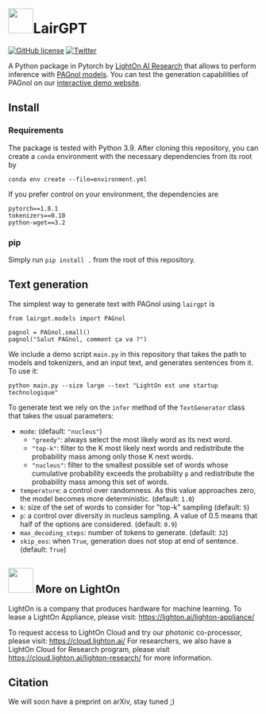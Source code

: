# <img src="https://cloud.lighton.ai/wp-content/uploads/2020/01/LightOnCloud.png" width=50/>LairGPT

[![GitHub license](https://img.shields.io/badge/license-MIT-blue.svg)](LICENSE)  [![Twitter](https://img.shields.io/twitter/follow/LightOnIO?style=social)](https://twitter.com/LightOnIO)

A Python package in Pytorch by [LightOn AI Research](https://lair.lighton.ai/) that allows to perform inference
with [PAGnol models](https://lair.lighton.ai/pagnol/).
You can test the generation capabilities of PAGnol on our [interactive demo website](https://pagnol.lighton.ai/).

## Install

### Requirements

The package is tested with Python 3.9. After cloning this repository, you can create a `conda` environment
with the necessary dependencies from its root by

```
conda env create --file=environment.yml
```

If you prefer control on your environment, the dependencies are

```
pytorch==1.8.1
tokenizers==0.10
python-wget==3.2
```

### pip

Simply run `pip install .` from the root of this repository.

## Text generation

The simplest way to generate text with PAGnol using `lairgpt` is

```
from lairgpt.models import PAGnol

pagnol = PAGnol.small()
pagnol("Salut PAGnol, comment ça va ?")
```

We include a demo script `main.py` in this repository that takes the path to models and tokenizers, and an input text, and generates sentences from it.
To use it:

```
python main.py --size large --text "LightOn est une startup technologique"
```

To generate text we rely on the `infer` method of the `TextGenerator` class that takes the usual parameters:
- `mode`: (default: `"nucleus"`)
  - `"greedy"`: always select the most likely word as its next word.
  - `"top-k"`:  filter to the K most likely next words and redistribute the probability mass among only those K next words.
  - `"nucleus"`: filter to the smallest possible set of words whose cumulative probability exceeds the probability `p` and redistribute the probability mass among this set of words.
- `temperature`: a control over randomness. As this value approaches zero, the model becomes more deterministic. (default: `1.0`)
- `k`: size of the set of words to consider for "top-k" sampling (default: `5`)
- `p`: a control over diversity in nucleus sampling. A value of 0.5 means that half of the options are considered. (default: `0.9`)
- `max_decoding_steps`: number of tokens to generate. (default: `32`)
- `skip_eos`: when `True`, generation does not stop at end of sentence. (default: `True`)

## <img src="https://cloud.lighton.ai/wp-content/uploads/2020/01/LightOnCloud.png" width=50/> More on LightOn

LightOn is a company that produces hardware for machine learning.
To lease a LightOn Appliance, please visit: https://lighton.ai/lighton-appliance/

To request access to LightOn Cloud and try our photonic co-processor, please visit: https://cloud.lighton.ai/
For researchers, we also have a LightOn Cloud for Research program, please visit https://cloud.lighton.ai/lighton-research/ for more information.

## Citation

We will soon have a preprint on arXiv, stay tuned ;)
